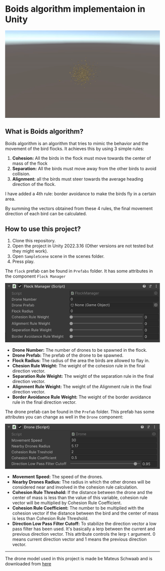 # Boids algorithm implementaion in Unity
![Boids demonstration GIF with 500 birds](./SampleGIF.gif)
## What is Boids algorithm?
Boids algorithm is an algorithm that tries to mimic the behavior and the movement of the bird flocks. It achieves this by using 3 simple rules:<br>
1. **Cohesion:** All the birds in the flock must move towards the center of mass of the flock
2. **Separation:** All the birds must move away from the other birds to avoid collision.
3. **Alignment:** all the birds must steer towards the average heading direction of the flock.

I have added a 4th rule: border avoidance to make the birds fly in a certain area.

By summing the vectors obtained from these 4 rules, the final movement direction of each bird can be calculated.
## How to use this project?
1. Clone this repository.
2. Open the project in Unity 2022.3.16 (Other versions are not tested but they might work).
3. Open `SampleScene` scene in the scenes folder.
4. Press play.

The `flock` prefab can be found in `Prefabs` folder. It has some attributes in the component `Flock Manager`

![Flock Inspector](./FlockInspector.png)
* **Drone Number:** The number of drones to be spawned in the flock.
* **Drone Prefab:** The prefab of the drone to be spawned.
* **Flock Radius:** The radius of the area the birds are allowed to flay in.
* **Chesion Rule Weight:** The weight of the cohesion rule in the final direction vector.
* **Separation Rule Weight:** The weight of the separation rule in the final direction vector.
* **Alignment Rule Weight:** The weight of the Alignment rule in the final direction vector.
* **Border Avoidance Rule Weight:** The weight of the border avoidance rule in the final direction vector.

The drone prefab can be found in the `Prefab` folder. This prefab has some attributes you can change as well in the `Drone` component:

![Drone Inspector](./DroneInspector.png)
* **Movement Speed:** The speed of the drones.
* **Nearby Drones Radius:** The radius in which the other drones will be considered near and involved in the cohesion rule calculation.
* **Cohesion Rule Threshold:** If the distance between the drone and the center of mass is less than the value of this variable, cohesion rule vector will be multiplied by Cohesion Rule Coefficient.
* **Cohesion Rule Coefficient:** The number to be multiplied with the cohesion vector if the distance between the bird and the center of mass is less than Cohesion Rule Threshold.
* **Direction Low Pass Filter Cutoff:** To stabilize the direction vector a low pass filter has been used. It's basically a lerp between the current and previous direction vector. This attribute controls the lerp `t` argument. 0 means current direction vector and 1 means the previous direction vector.  
---
The drone model used in this project is made be Mateus Schwaab and is downloaded from [here](https://sketchfab.com/3d-models/drone-301fdddb9cd9420faa1174e68e0b56ab)

